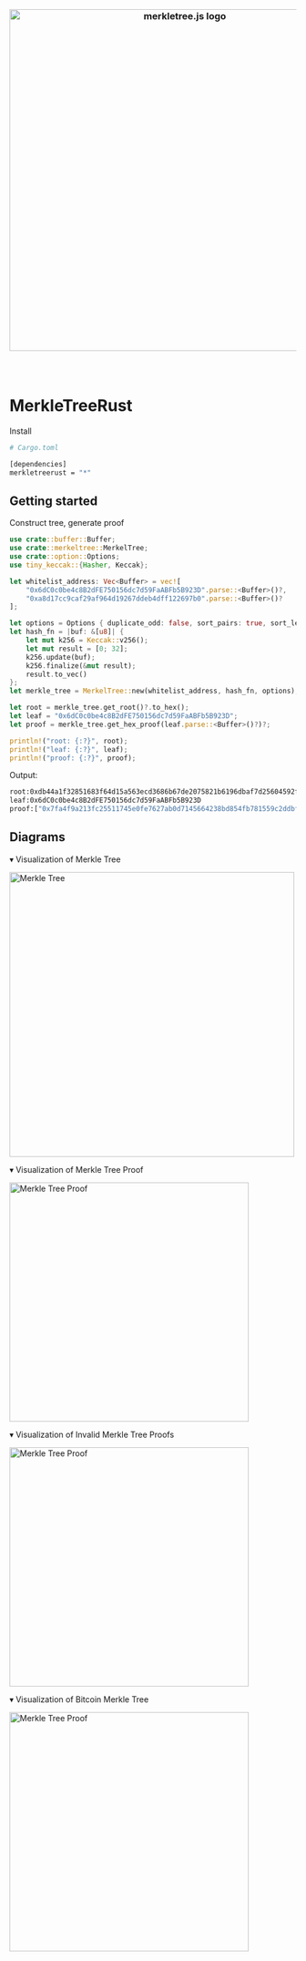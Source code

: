 <h3 align="center">
  <br />
  <img src="https://user-images.githubusercontent.com/168240/83951171-85f48c80-a7e4-11ea-896e-529c28ffa18e.png" alt="merkletree.js logo" width="600" />
  <br />
  <br />
  <br />
</h3>

# MerkleTreeRust

Install 

```bash
# Cargo.toml

[dependencies]
merkletreerust = "*"
```

## Getting started

Construct tree, generate proof

```rust
use crate::buffer::Buffer;
use crate::merkeltree::MerkelTree;
use crate::option::Options;
use tiny_keccak::{Hasher, Keccak};

let whitelist_address: Vec<Buffer> = vec![
    "0x6dC0c0be4c8B2dFE750156dc7d59FaABFb5B923D".parse::<Buffer>()?,
    "0xa8d17cc9caf29af964d19267ddeb4dff122697b0".parse::<Buffer>()?
];

let options = Options { duplicate_odd: false, sort_pairs: true, sort_leaves: true, sort: true, hash_leaves: true };
let hash_fn = |buf: &[u8]| {
    let mut k256 = Keccak::v256();
    let mut result = [0; 32];
    k256.update(buf);
    k256.finalize(&mut result);
    result.to_vec()
};
let merkle_tree = MerkelTree::new(whitelist_address, hash_fn, options);

let root = merkle_tree.get_root()?.to_hex();
let leaf = "0x6dC0c0be4c8B2dFE750156dc7d59FaABFb5B923D";
let proof = merkle_tree.get_hex_proof(leaf.parse::<Buffer>()?)?;

println!("root: {:?}", root);
println!("leaf: {:?}", leaf);
println!("proof: {:?}", proof);
```


Output:

```bash
root:0xdb44a1f32851683f64d15a563ecd3686b67de2075821b6196dbaf7d25604592f
leaf:0x6dC0c0be4c8B2dFE750156dc7d59FaABFb5B923D
proof:["0x7fa4f9a213fc25511745e0fe7627ab0d7145664238bd854fb781559c2ddbf9c4"]
```


## Diagrams

▾ Visualization of Merkle Tree

<img src="https://user-images.githubusercontent.com/168240/43616375-15330c32-9671-11e8-9057-6e61c312c856.png" alt="Merkle Tree" width="500">

▾ Visualization of Merkle Tree Proof

<img src="https://user-images.githubusercontent.com/168240/43616387-27ec860a-9671-11e8-9f3f-0b871a6581a6.png" alt="Merkle Tree Proof" width="420">

▾ Visualization of Invalid Merkle Tree Proofs

<img src="https://user-images.githubusercontent.com/168240/43616398-33e20584-9671-11e8-9f62-9f48ce412898.png" alt="Merkle Tree Proof" width="420">

▾ Visualization of Bitcoin Merkle Tree

<img src="https://user-images.githubusercontent.com/168240/43616417-46d3293e-9671-11e8-81c3-8cdf7f8ddd77.png" alt="Merkle Tree Proof" width="420">


